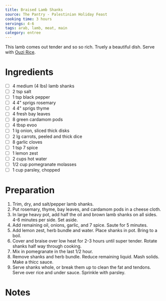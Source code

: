 ```yaml
---
title: Braised Lamb Shanks
source: The Pantry - Palestinian Holiday Feast
cooking time: 3 hours
servings: 4-6
tags: arab, lamb, meat, main
category: entree
---
```


This lamb comes out tender and so so rich. Truely a beautiful dish. Serve with [Ouzi Rice](../sides/ouzi_rice.md).

Ingredients
===========

* [ ] 4 medium (4 lbs) lamb shanks
* [ ] 2 tsp salt
* [ ] 1 tsp black pepper
* [ ] 4 4" sprigs rosemary
* [ ] 4 4" sprigs thyme
* [ ] 4 fresh bay leaves
* [ ] 8 green cardamom pods
* [ ] 4 tbsp evoo
* [ ] 1 lg onion, sliced thick disks
* [ ] 2 lg carrots, peeled and thick dice
* [ ] 8 garlic cloves
* [ ] 1 tsp 7 spice
* [ ] 1 lemon zest
* [ ] 2 cups hot water
* [ ] 1/2 cup pomegranate molasses
* [ ] 1 cup parsley, chopped

Preparation
===========
1. Trim, dry, and salt/pepper lamb shanks.
2. Put rosemary, thyme, bay leaves, and cardamom pods in a cheese cloth.
3. In large heavy pot, add half the oil and brown lamb shanks on all sides. 4-6 minutes per side. Set aside.
4. Add remaining oil, onions, garlic, and 7 spice. Saute for 5 minutes.
5. Add lemon zest, herb bundle and water. Place shanks in pot. Bring to a boil.
6. Cover and braise over low heat for 2-3 hours until super tender. Rotate shanks half way through cooking.
7. Mix in pomegranate in the last 1/2 hour.
8. Remove shanks and herb bundle. Reduce remaining liquid. Mash solids. Make a thicc sauce.
9. Serve shanks whole, or break them up to clean the fat and tendons. Serve over rice and under sauce. Sprinkle with parsley. 

Notes
=====

